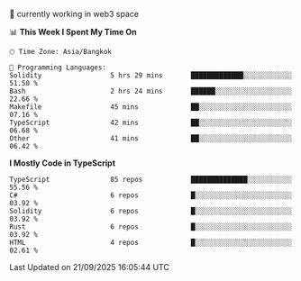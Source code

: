 🔭 currently working in web3 space

<!--START_SECTION:waka-->
📊 **This Week I Spent My Time On** 

```text
🕑︎ Time Zone: Asia/Bangkok

💬 Programming Languages: 
Solidity                 5 hrs 29 mins       █████████████░░░░░░░░░░░░   51.50 % 
Bash                     2 hrs 24 mins       ██████░░░░░░░░░░░░░░░░░░░   22.66 % 
Makefile                 45 mins             ██░░░░░░░░░░░░░░░░░░░░░░░   07.16 % 
TypeScript               42 mins             ██░░░░░░░░░░░░░░░░░░░░░░░   06.68 % 
Other                    41 mins             ██░░░░░░░░░░░░░░░░░░░░░░░   06.42 % 
```

**I Mostly Code in TypeScript** 

```text
TypeScript               85 repos            ██████████████░░░░░░░░░░░   55.56 % 
C#                       6 repos             █░░░░░░░░░░░░░░░░░░░░░░░░   03.92 % 
Solidity                 6 repos             █░░░░░░░░░░░░░░░░░░░░░░░░   03.92 % 
Rust                     6 repos             █░░░░░░░░░░░░░░░░░░░░░░░░   03.92 % 
HTML                     4 repos             █░░░░░░░░░░░░░░░░░░░░░░░░   02.61 % 
```




 Last Updated on 21/09/2025 16:05:44 UTC
<!--END_SECTION:waka-->
